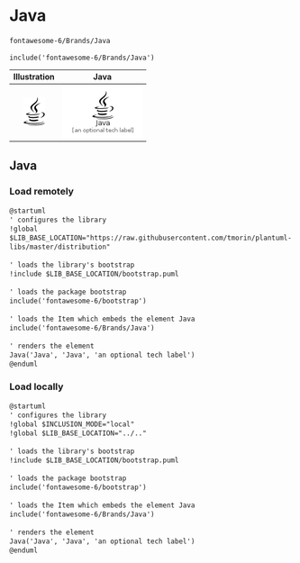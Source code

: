 # Java


```text
fontawesome-6/Brands/Java
```

```text
include('fontawesome-6/Brands/Java')
```



| Illustration | Java |
| :---: | :---: |
| ![illustration for Illustration](../../fontawesome-6/Brands/Java.png) | ![illustration for Java](../../fontawesome-6/Brands/Java.Local.png) |




## Java

### Load remotely
```plantuml
@startuml
' configures the library
!global $LIB_BASE_LOCATION="https://raw.githubusercontent.com/tmorin/plantuml-libs/master/distribution"

' loads the library's bootstrap
!include $LIB_BASE_LOCATION/bootstrap.puml

' loads the package bootstrap
include('fontawesome-6/bootstrap')

' loads the Item which embeds the element Java
include('fontawesome-6/Brands/Java')

' renders the element
Java('Java', 'Java', 'an optional tech label')
@enduml
```

### Load locally
```plantuml
@startuml
' configures the library
!global $INCLUSION_MODE="local"
!global $LIB_BASE_LOCATION="../.."

' loads the library's bootstrap
!include $LIB_BASE_LOCATION/bootstrap.puml

' loads the package bootstrap
include('fontawesome-6/bootstrap')

' loads the Item which embeds the element Java
include('fontawesome-6/Brands/Java')

' renders the element
Java('Java', 'Java', 'an optional tech label')
@enduml
```

